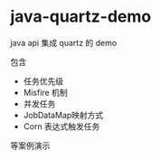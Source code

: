 # java-quartz-demo
java api 集成 quartz 的 demo

包含 
- 任务优先级
- Misfire 机制
- 并发任务
- JobDataMap映射方式
- Corn 表达式触发任务 

等案例演示
